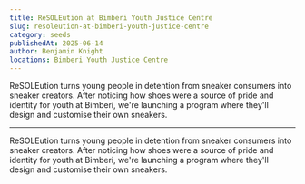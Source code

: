 ```yaml
---
title: ReSOLEution at Bimberi Youth Justice Centre
slug: resoleution-at-bimberi-youth-justice-centre
category: seeds
publishedAt: 2025-06-14
author: Benjamin Knight
locations: Bimberi Youth Justice Centre
---
```


ReSOLEution turns young people in detention from sneaker consumers into sneaker creators. After noticing how shoes were a source of pride and identity for youth at Bimberi, we're launching a program where they'll design and customise their own sneakers.

---

ReSOLEution turns young people in detention from sneaker consumers into sneaker creators. After noticing how shoes were a source of pride and identity for youth at Bimberi, we're launching a program where they'll design and customise their own sneakers.